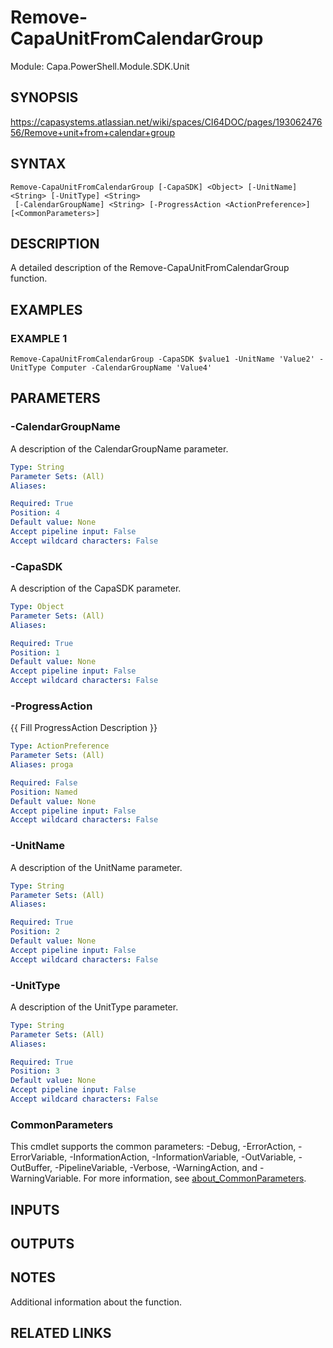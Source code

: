 # Remove-CapaUnitFromCalendarGroup

Module: Capa.PowerShell.Module.SDK.Unit

## SYNOPSIS
https://capasystems.atlassian.net/wiki/spaces/CI64DOC/pages/19306247656/Remove+unit+from+calendar+group

## SYNTAX

```
Remove-CapaUnitFromCalendarGroup [-CapaSDK] <Object> [-UnitName] <String> [-UnitType] <String>
 [-CalendarGroupName] <String> [-ProgressAction <ActionPreference>] [<CommonParameters>]
```

## DESCRIPTION
A detailed description of the Remove-CapaUnitFromCalendarGroup function.

## EXAMPLES

### EXAMPLE 1
```
Remove-CapaUnitFromCalendarGroup -CapaSDK $value1 -UnitName 'Value2' -UnitType Computer -CalendarGroupName 'Value4'
```

## PARAMETERS

### -CalendarGroupName
A description of the CalendarGroupName parameter.

```yaml
Type: String
Parameter Sets: (All)
Aliases:

Required: True
Position: 4
Default value: None
Accept pipeline input: False
Accept wildcard characters: False
```

### -CapaSDK
A description of the CapaSDK parameter.

```yaml
Type: Object
Parameter Sets: (All)
Aliases:

Required: True
Position: 1
Default value: None
Accept pipeline input: False
Accept wildcard characters: False
```

### -ProgressAction
{{ Fill ProgressAction Description }}

```yaml
Type: ActionPreference
Parameter Sets: (All)
Aliases: proga

Required: False
Position: Named
Default value: None
Accept pipeline input: False
Accept wildcard characters: False
```

### -UnitName
A description of the UnitName parameter.

```yaml
Type: String
Parameter Sets: (All)
Aliases:

Required: True
Position: 2
Default value: None
Accept pipeline input: False
Accept wildcard characters: False
```

### -UnitType
A description of the UnitType parameter.

```yaml
Type: String
Parameter Sets: (All)
Aliases:

Required: True
Position: 3
Default value: None
Accept pipeline input: False
Accept wildcard characters: False
```

### CommonParameters
This cmdlet supports the common parameters: -Debug, -ErrorAction, -ErrorVariable, -InformationAction, -InformationVariable, -OutVariable, -OutBuffer, -PipelineVariable, -Verbose, -WarningAction, and -WarningVariable. For more information, see [about_CommonParameters](http://go.microsoft.com/fwlink/?LinkID=113216).

## INPUTS

## OUTPUTS

## NOTES
Additional information about the function.

## RELATED LINKS
